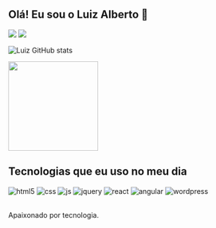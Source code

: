 ## Olá! Eu sou o Luiz Alberto 🤙

<div> 
  <a href="https://www.instagram.com/luuiz.alberto/" target="_blank"><img src="https://img.shields.io/badge/-Instagram-%23E4405F?style=for-the-badge&logo=instagram&logoColor=white" target="_blank"></a>
  <a href="https://www.linkedin.com/in/luiz-alberto-dev/" target="_blank"><img src="https://img.shields.io/badge/-LinkedIn-%230077B5?style=for-the-badge&logo=linkedin&logoColor=white" target="_blank"></a>
  
  
![Luiz GitHub stats](https://github-readme-stats.vercel.app/api?username=luuizalberto&show_icons=true&theme=dark&count_private=true)
  
<img height="180em" src="https://github-readme-stats.vercel.app/api/top-langs/?username=luuizalberto&layout=compact&langs_count=7&theme=dark&cache_seconds=1800"/>


## Tecnologias que eu uso no meu dia

<div style="display: inline_block">
  <img align="center" alt="html5" src="https://img.shields.io/badge/HTML5-E34F26?style=for-the-badge&logo=html5&logoColor=white" />
  <img align="center" alt="css" src="https://img.shields.io/badge/CSS3-1572B6?style=for-the-badge&logo=css3&logoColor=white" />
  <img align="center" alt="js" src="https://img.shields.io/badge/JavaScript-F7DF1E?style=for-the-badge&logo=javascript&logoColor=black" />
<!--   <img align="center" alt="bootstrap" src="https://img.shields.io/badge/Bootstrap-563D7C?style=for-the-badge&logo=bootstrap&logoColor=white" /> -->
  <img align="center" alt="jquery" src="https://img.shields.io/badge/jQuery-0769AD?style=for-the-badge&logo=jquery&logoColor=white" />
  <img align="center" alt="react" src="https://img.shields.io/badge/React-20232A?style=for-the-badge&logo=react&logoColor=61DAFB" />
  <img align="center" alt="angular" src="https://img.shields.io/badge/Angular-DD0031?style=for-the-badge&logo=angular&logoColor=white" />
  <img align="center" alt="wordpress" src="https://img.shields.io/badge/Wordpress-20232A?style=for-the-badge&logo=wordpress&logoColor=white" />
</div><br/>
  
 <!--
    ![Snake animation](https://github.com/luuizalberto/luuizalberto/blob/output/github-contribution-grid-snake.svg)
 -->

Apaixonado por tecnologia.
